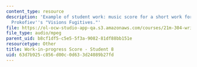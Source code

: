 ```yaml
---
content_type: resource
description: 'Example of student work: music score for a short work for piano imitating
  Prokofiev''s "Visions Fugitives."'
file: https://ol-ocw-studio-app-qa.s3.amazonaws.com/courses/21m-304-writing-in-tonal-forms-ii-spring-2009/63d7b925c856d00c0d633d24089b27fd_fugitives8.mp3
file_type: audio/mpeg
parent_uid: b8cf1df5-c5e5-5f3a-9082-81df88bb151e
resourcetype: Other
title: Work-in-progress Score - Student 8
uid: 63d7b925-c856-d00c-0d63-3d24089b27fd
---
```

